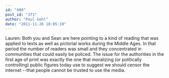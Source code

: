 ```yaml
---
id: "400"
post_id: "371"
author: "Paul Gehl"
date: "2011-11-26 18:05:10"
---
```

Lauren: Both you and Sean are here pointing to a kind of reading that was applied to texts as well as pictorial works during the Middle Ages. In that period the number of readers was small and they concentrated in communities that could easily be policed. The issue for the authorities in the first age of print was exactly the one that moralizing (or politically controlling) public figures today use to suggest we should censor the internet --that people cannot be trusted to use the media.
